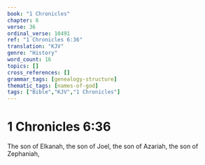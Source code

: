 ```yaml
---
book: "1 Chronicles"
chapter: 6
verse: 36
ordinal_verse: 10491
ref: "1 Chronicles 6:36"
translation: "KJV"
genre: "History"
word_count: 16
topics: []
cross_references: []
grammar_tags: [genealogy-structure]
thematic_tags: [names-of-god]
tags: ["Bible","KJV","1 Chronicles"]
---
```


# 1 Chronicles 6:36

The son of Elkanah, the son of Joel, the son of Azariah, the son of Zephaniah,
